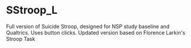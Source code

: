 # SStroop_L
Full version of Suicide Stroop, designed for NSP study baseline and Qualtrics. Uses button clicks.
Updated version based on Florence Larkin's Stroop Task
